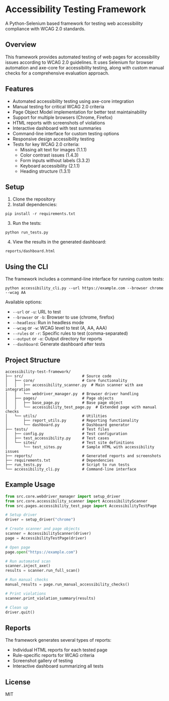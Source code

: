 # Accessibility Testing Framework

A Python-Selenium based framework for testing web accessibility compliance with WCAG 2.0 standards.

## Overview

This framework provides automated testing of web pages for accessibility issues according to WCAG 2.0 guidelines. It uses Selenium for browser automation and axe-core for accessibility testing, along with custom manual checks for a comprehensive evaluation approach.

## Features

- Automated accessibility testing using axe-core integration
- Manual testing for critical WCAG 2.0 criteria
- Page Object Model implementation for better test maintainability
- Support for multiple browsers (Chrome, Firefox)
- HTML reports with screenshots of violations
- Interactive dashboard with test summaries
- Command-line interface for custom testing options
- Responsive design accessibility testing
- Tests for key WCAG 2.0 criteria:
  - Missing alt text for images (1.1.1)
  - Color contrast issues (1.4.3)
  - Form inputs without labels (3.3.2)
  - Keyboard accessibility (2.1.1)
  - Heading structure (1.3.1)

## Setup

1. Clone the repository
2. Install dependencies:
```
pip install -r requirements.txt
```
3. Run the tests:
```
python run_tests.py
```
4. View the results in the generated dashboard:
```
reports/dashboard.html
```

## Using the CLI

The framework includes a command-line interface for running custom tests:

```
python accessibility_cli.py --url https://example.com --browser chrome --wcag AA
```

Available options:
- `--url` or `-u`: URL to test
- `--browser` or `-b`: Browser to use (chrome, firefox)
- `--headless`: Run in headless mode
- `--wcag` or `-w`: WCAG level to test (A, AA, AAA)
- `--rules` or `-r`: Specific rules to test (comma-separated)
- `--output` or `-o`: Output directory for reports
- `--dashboard`: Generate dashboard after tests

## Project Structure

```
accessibility-test-framework/
├── src/                          # Source code
│   ├── core/                     # Core functionality
│   │   ├── accessibility_scanner.py  # Main scanner with axe integration
│   │   └── webdriver_manager.py  # Browser driver handling
│   ├── pages/                    # Page objects
│   │   ├── base_page.py          # Base page object
│   │   └── accessibility_test_page.py  # Extended page with manual checks
│   └── utils/                    # Utilities
│       ├── report_utils.py       # Reporting functionality
│       └── dashboard.py          # Dashboard generator
├── tests/                        # Test files
│   ├── config.py                 # Test configuration
│   ├── test_accessibility.py     # Test cases
│   └── sites/                    # Test site definitions
│       └── test_sites.py         # Sample HTML with accessibility issues
├── reports/                      # Generated reports and screenshots
├── requirements.txt              # Dependencies
├── run_tests.py                  # Script to run tests
└── accessibility_cli.py          # Command-line interface
```

## Example Usage

```python
from src.core.webdriver_manager import setup_driver
from src.core.accessibility_scanner import AccessibilityScanner
from src.pages.accessibility_test_page import AccessibilityTestPage

# Setup driver
driver = setup_driver("chrome")

# Create scanner and page objects
scanner = AccessibilityScanner(driver)
page = AccessibilityTestPage(driver)

# Open page
page.open("https://example.com")

# Run automated scan
scanner.inject_axe()
results = scanner.run_full_scan()

# Run manual checks
manual_results = page.run_manual_accessibility_checks()

# Print violations
scanner.print_violation_summary(results)

# Clean up
driver.quit()
```

## Reports

The framework generates several types of reports:
- Individual HTML reports for each tested page
- Rule-specific reports for WCAG criteria
- Screenshot gallery of testing
- Interactive dashboard summarizing all tests

## License

MIT